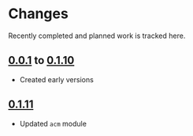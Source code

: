 # Changes
Recently completed and planned work is tracked here.

## [0.0.1](.) to [0.1.10](.)
- Created early versions

## [0.1.11](.)
- Updated `acm` module
